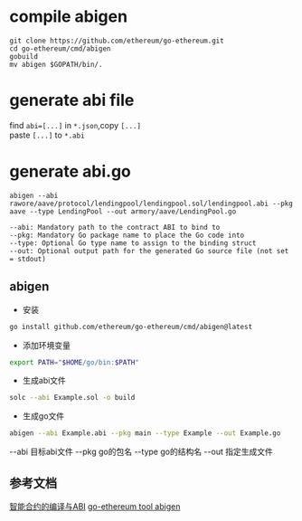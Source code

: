 # compile abigen
```
git clone https://github.com/ethereum/go-ethereum.git
cd go-ethereum/cmd/abigen
gobuild
mv abigen $GOPATH/bin/.
```

# generate abi file
find `abi=[...]` in `*.json`,copy `[...]`  
paste `[...]` to `*.abi`

# generate abi.go
```
abigen --abi rawore/aave/protocol/lendingpool/lendingpool.sol/lendingpool.abi --pkg aave --type LendingPool --out armory/aave/LendingPool.go

--abi: Mandatory path to the contract ABI to bind to
--pkg: Mandatory Go package name to place the Go code into
--type: Optional Go type name to assign to the binding struct
--out: Optional output path for the generated Go source file (not set = stdout)
```

## abigen
- 安装 
```bash
go install github.com/ethereum/go-ethereum/cmd/abigen@latest
```
- 添加环境变量
```bash
export PATH="$HOME/go/bin:$PATH"
```

- 生成abi文件
```bash
solc --abi Example.sol -o build
```

- 生成go文件
```bash
abigen --abi Example.abi --pkg main --type Example --out Example.go
```
--abi 目标abi文件
--pkg go的包名
--type go的结构名
--out 指定生成文件


## 参考文档
[智能合约的编译与ABI](https://goethereumbook.org/zh/smart-contract-compile/)
[go-ethereum tool abigen](https://geth.ethereum.org/docs/tools/abigen)